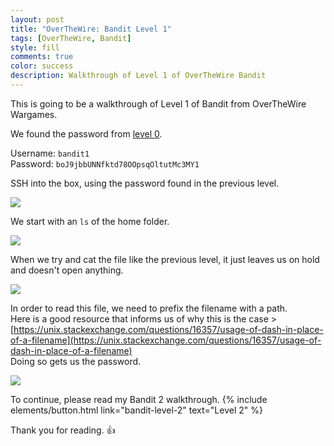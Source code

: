 ```yaml
---
layout: post
title: "OverTheWire: Bandit Level 1"
tags: [OverTheWire, Bandit]
style: fill
comments: true
color: success
description: Walkthrough of Level 1 of OverTheWire Bandit
---
```


This is going to be a walkthrough of Level 1 of Bandit from OverTheWire Wargames.

We found the password from [level 0](bandit-level-0).

Username: `bandit1`  
Password: `boJ9jbbUNNfktd78OOpsqOltutMc3MY1`

SSH into the box, using the password found in the previous level.

![](/assets/posts/OverTheWire/Bandit/Bandit1/picture1.png)

We start with an `ls` of the home folder.

![](/assets/posts/OverTheWire/Bandit/Bandit1/picture2.png)

When we try and cat the file like the previous level, it just leaves us on hold and doesn't open anything.

![](/assets/posts/OverTheWire/Bandit/Bandit1/picture3.png)

In order to read this file, we need to prefix the filename with a path.  
Here is a good resource that informs us of why this is the case > [https://unix.stackexchange.com/questions/16357/usage-of-dash-in-place-of-a-filename](https://unix.stackexchange.com/questions/16357/usage-of-dash-in-place-of-a-filename)  
Doing so gets us the password.

![](/assets/posts/OverTheWire/Bandit/Bandit1/picture4.png)

To continue, please read my Bandit 2 walkthrough. {% include elements/button.html link="bandit-level-2" text="Level 2" %}

Thank you for reading. :+1: